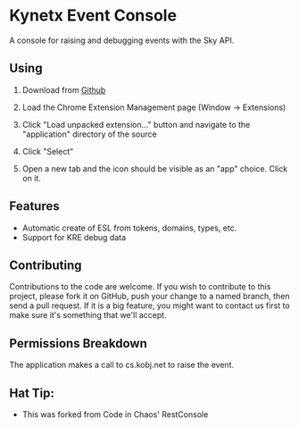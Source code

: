# Kynetx Event Console

A console for raising and debugging events with the Sky API. 

## Using

1. Download from [Github](https://github.com/kynetx/sky_event_console)

2. Load the Chrome Extension Management page (Window -> Extensions)

3. Click "Load unpacked extension..." button and navigate to the "application" directory of the source

4. Click "Select"

5. Open a new tab and the icon should be visible as an "app" choice. Click on it. 


## Features

* Automatic create of ESL from tokens, domains, types, etc.
* Support for KRE debug data

## Contributing

Contributions to the code are welcome. If you wish to contribute to this project, please fork it on GitHub, push your change to a named branch, then send a pull request. If it is a big feature, you might want to contact us first to make sure it's something that we'll accept. 

## Permissions Breakdown

The application makes a call to cs.kobj.net to raise the event. 

## Hat Tip:

* This was forked from Code in Chaos' RestConsole
